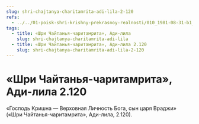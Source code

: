```yaml
---
slug: shri-chajtanya-charitamrita-adi-lila-2-120
refs:
  - ../../01-poisk-shri-krishny-prekrasnoy-realnosti/010_1981-08-31-b1_sridharmj_gopi_bhagavatam_gayatri_i_mantra_om_prizyvayut_k_poisku_shri_krishny.md
tags:
  - title: «Шри Чайтанья-чаритамрита», Ади-лила
    slug: shri-chajtanya-charitamrita-adi-lila
  - title: «Шри Чайтанья-чаритамрита», Ади-лила 2.120
    slug: shri-chajtanya-charitamrita-adi-lila-2-120
---
```


# «Шри Чайтанья-чаритамрита», Ади-лила 2.120

«Господь Кришна — Верховная Личность Бога, сын царя Враджи» («Шри Чайтанья-чаритамрита», Ади-лила, 2.120).

